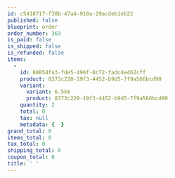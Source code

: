 ```yaml
---
id: c5418717-f30b-47a4-910a-29acdeb1eb22
published: false
blueprint: order
order_number: 363
is_paid: false
is_shipped: false
is_refunded: false
items:
  -
    id: 88054fa3-fde5-496f-8c72-fadc4e462cff
    product: 8373c220-19f3-4452-b9d5-7f9a566bcd90
    variant:
      variant: 6.5km
      product: 8373c220-19f3-4452-b9d5-7f9a566bcd90
    quantity: 2
    total: 0
    tax: null
    metadata: {  }
grand_total: 0
items_total: 0
tax_total: 0
shipping_total: 0
coupon_total: 0
title: ' '
---
```

